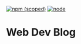 [![npm (scoped)](https://img.shields.io/npm/v/@cycle/core.svg?maxAge=2592000)]() [![node](https://img.shields.io/node/v/gh-badges.svg?maxAge=2592000)]()
# Web Dev Blog
